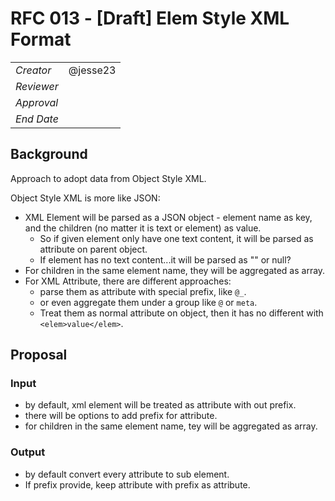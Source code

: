 # RFC 013 - [Draft] Elem Style XML Format

|            |          |
| ---------- | -------- |
| _Creator_  | @jesse23 |
| _Reviewer_ |          |
| _Approval_ |          |
| _End Date_ |          |

## Background

Approach to adopt data from Object Style XML.

Object Style XML is more like JSON:

- XML Element will be parsed as a JSON object - element name as key, and the children (no matter it is text or element) as value.
  - So if given element only have one text content, it will be parsed as attribute on parent object.
  - If element has no text content...it will be parsed as "" or null?
- For children in the same element name, they will be aggregated as array.
- For XML Attribute, there are different approaches:
  - parse them as attribute with special prefix, like `@_`.
  - or even aggregate them under a group like `@` or `meta`.
  - Treat them as normal attribute on object, then it has no different with `<elem>value</elem>`.

## Proposal

### Input

- by default, xml element will be treated as attribute with out prefix.
- there will be options to add prefix for attribute.
- for children in the same element name, tey will be aggregated as array.

### Output

- by default convert every attribute to sub element.
- If prefix provide, keep attribute with prefix as attribute.
